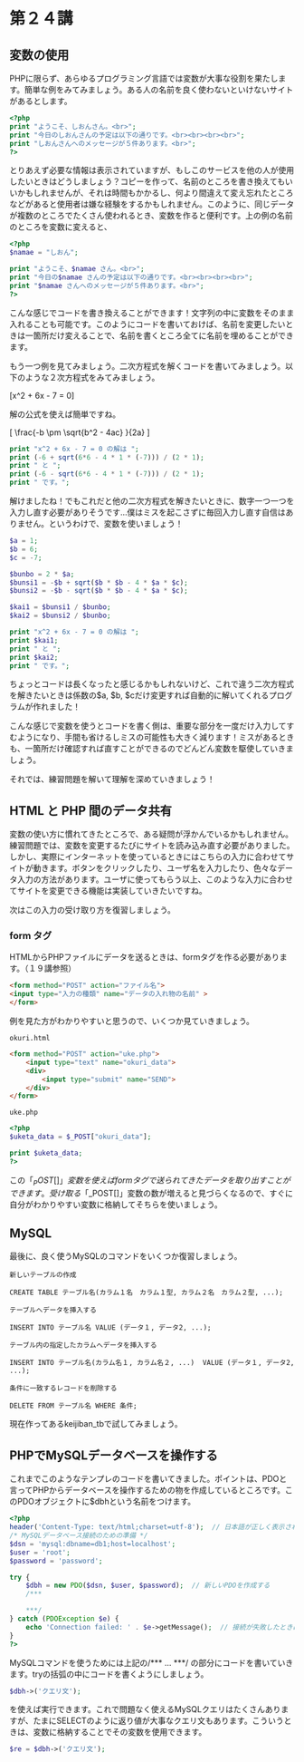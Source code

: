 # 第２４講

## 変数の使用

PHPに限らず、あらゆるプログラミング言語では変数が大事な役割を果たします。簡単な例をみてみましょう。ある人の名前を良く使わないといけないサイトがあるとします。

```php
<?php
print "ようこそ、しおんさん。<br>";
print "今日のしおんさんの予定は以下の通りです。<br><br><br><br>";
print "しおんさんへのメッセージが５件あります。<br>";
?>
```

とりあえず必要な情報は表示されていますが、もしこのサービスを他の人が使用したいときはどうしましょう？コピーを作って、名前のところを書き換えてもいいかもしれませんが、それは時間もかかるし、何より間違えて変え忘れたところなどがあると使用者は嫌な経験をするかもしれません。このように、同じデータが複数のところでたくさん使われるとき、変数を作ると便利です。上の例の名前のところを変数に変えると、

```php
<?php
$namae = "しおん";

print "ようこそ、$namae さん。<br>";
print "今日の$namae さんの予定は以下の通りです。<br><br><br><br>";
print "$namae さんへのメッセージが５件あります。<br>";
?>
```

こんな感じでコードを書き換えることができます！文字列の中に変数をそのまま入れることも可能です。このようにコードを書いておけば、名前を変更したいときは一箇所だけ変えることで、名前を書くところ全てに名前を埋めることができます。

もう一つ例を見てみましょう。二次方程式を解くコードを書いてみましょう。以下のような２次方程式をみてみましょう。

\[x^2 + 6x - 7 = 0\]

解の公式を使えば簡単ですね。

\[ \frac{-b \pm \sqrt{b^2 - 4ac} }{2a} \]

```php
print "x^2 + 6x - 7 = 0 の解は ";
print (-6 + sqrt(6*6 - 4 * 1 * (-7))) / (2 * 1);
print " と ";
print (-6 - sqrt(6*6 - 4 * 1 * (-7))) / (2 * 1);
print " です。";
```

解けましたね！でもこれだと他の二次方程式を解きたいときに、数字一つ一つを入力し直す必要がありそうです…僕はミスを起こさずに毎回入力し直す自信はありません。というわけで、変数を使いましょう！

```php
$a = 1;
$b = 6; 
$c = -7; 

$bunbo = 2 * $a;
$bunsi1 = -$b + sqrt($b * $b - 4 * $a * $c);
$bunsi2 = -$b - sqrt($b * $b - 4 * $a * $c);

$kai1 = $bunsi1 / $bunbo;
$kai2 = $bunsi2 / $bunbo;

print "x^2 + 6x - 7 = 0 の解は ";
print $kai1;
print " と ";
print $kai2;
print " です。";
```

ちょっとコードは長くなったと感じるかもしれないけど、これで違う二次方程式を解きたいときは係数の$a, $b, $cだけ変更すれば自動的に解いてくれるプログラムが作れました！

こんな感じで変数を使うとコードを書く側は、重要な部分を一度だけ入力してすむようになり、手間も省けるしミスの可能性も大きく減ります！ミスがあるときも、一箇所だけ確認すれば直すことができるのでどんどん変数を駆使していきましょう。

それでは、練習問題を解いて理解を深めていきましょう！

## HTML と PHP 間のデータ共有

変数の使い方に慣れてきたところで、ある疑問が浮かんでいるかもしれません。練習問題では、変数を変更するたびにサイトを読み込み直す必要がありました。しかし、実際にインターネットを使っているときにはこちらの入力に合わせてサイトが動きます。ボタンをクリックしたり、ユーザ名を入力したり、色々なデータ入力の方法があります。ユーザに使ってもらう以上、このような入力に合わせてサイトを変更できる機能は実装していきたいですね。

次はこの入力の受け取り方を復習しましょう。

### form タグ

HTMLからPHPファイルにデータを送るときは、formタグを作る必要があります。（１９講参照）
```html
<form method="POST" action="ファイル名">
<input type="入力の種類" name="データの入れ物の名前" >
</form>
```

例を見た方がわかりやすいと思うので、いくつか見ていきましょう。

`okuri.html`
```html
<form method="POST" action="uke.php">
    <input type="text" name="okuri_data"> 
    <div>
        <input type="submit" name="SEND">
    </div>
</form>
```

`uke.php`
```php
<?php 
$uketa_data = $_POST["okuri_data"];

print $uketa_data;
?>
```

この「$_POST[]」変数を使えばformタグで送られてきたデータを取り出すことができます。受け取る「$_POST[]」変数の数が増えると見づらくなるので、すぐに自分がわかりやすい変数に格納してそちらを使いましょう。

## MySQL 

最後に、良く使うMySQLのコマンドをいくつか復習しましょう。

`新しいテーブルの作成`
```
CREATE TABLE テーブル名(カラム１名　カラム１型, カラム２名　カラム２型, ...);
```

`テーブルへデータを挿入する`
```
INSERT INTO テーブル名 VALUE (データ１, データ2, ...);
```

`テーブル内の指定したカラムへデータを挿入する`
```
INSERT INTO テーブル名(カラム名１, カラム名２, ...)  VALUE (データ１, データ2, ...);
```

`条件に一致するレコードを削除する`
```
DELETE FROM テーブル名 WHERE 条件;
```

現在作ってあるkeijiban_tbで試してみましょう。

## PHPでMySQLデータベースを操作する

これまでこのようなテンプレのコードを書いてきました。ポイントは、PDOと言ってPHPからデータベースを操作するための物を作成しているところです。このPDOオブジェクトに$dbhという名前をつけます。

```php
<?php
header('Content-Type: text/html;charset=utf-8');  // 日本語が正しく表示されるようにいれる
/* MySQLデータベース接続のための準備 */
$dsn = 'mysql:dbname=db1;host=localhost';
$user = 'root';
$password = 'password';

try {
    $dbh = new PDO($dsn, $user, $password);  // 新しいPDOを作成する
    /***

    ***/
} catch (PDOException $e) {
    echo 'Connection failed: ' . $e->getMessage();  // 接続が失敗したときにメッセージを表示する
}
?>
```

MySQLコマンドを使うためには上記の/*** ... ***/ の部分にコードを書いていきます。tryの括弧の中にコードを書くようにしましょう。

```php
$dbh->('クエリ文');
```

を使えば実行できます。これで問題なく使えるMySQLクエリはたくさんありますが、たまにSELECTのように返り値が大事なクエリ文もあります。こういうときは、変数に格納することでその変数を使用できます。

```php
$re = $dbh->('クエリ文');
```
